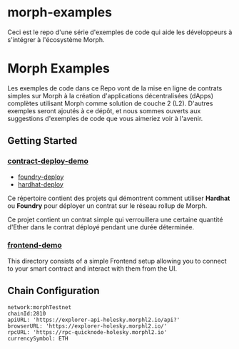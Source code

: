 # morph-examples
Ceci est le repo d'une série d'exemples de code qui aide les développeurs à s'intégrer à l'écosystème Morph.

<!-- 
[![Twitter Follow]()](https://twitter.com/Morphl2)
[![Discord](https://img.shields.io/discord/984015101017346058?color=%235865F2&label=Discord&logo=discord&logoColor=%23fff)](https://discord.gg/)
-->

# Morph Examples

Les exemples de code dans ce Repo vont de la mise en ligne de contrats simples sur Morph à la création d'applications décentralisées (dApps) complètes utilisant Morph comme solution de couche 2 (L2).
D'autres exemples seront ajoutés à ce dépôt, et nous sommes ouverts aux suggestions d'exemples de code que vous aimeriez voir à l'avenir.

## Getting Started

### [contract-deploy-demo](https://github.com/morph-l2/morph-examples/tree/main/contract-deployment-demos)
* [foundry-deploy](https://github.com/varun-doshi/morph-examples/tree/main/contract-deployment-demos/foundry-demo)
* [hardhat-deploy](https://github.com/varun-doshi/morph-examples/tree/main/contract-deployment-demos/hardhat-demo)

Ce répertoire contient des projets qui démontrent comment utiliser **Hardhat** ou **Foundry** pour déployer un contrat sur le réseau rollup de Morph.

Ce projet contient un contrat simple qui verrouillera une certaine quantité d'Ether dans le contrat déployé pendant une durée déterminée.


### [frontend-demo](https://github.com/varun-doshi/morph-examples/tree/main/frontend_examples/nextjs_wagmi_template)
This directory consists of a simple Frontend setup allowing you to connect to your smart contract and interact with them from the UI.

<!--

## Miscellaneous

### [create2-demo](https://github.com/morphl2/morph-examples/tree/main/contract-deploy-demo)

This project demonstrates how to use the `create2` opcode and tests it across various networks.

### [gas-estimation-demo](https://github.com/morphl2/morph-examples/tree/main/contract-deploy-demo)

This project demonstrates how to use estimate gas on Morph

-->

## Chain Configuration

```
network:morphTestnet
chainId:2810
apiURL: 'https://explorer-api-holesky.morphl2.io/api?'
browserURL: 'https://explorer-holesky.morphl2.io/'
rpcURL: 'https://rpc-quicknode-holesky.morphl2.io'
currencySymbol: ETH
```
